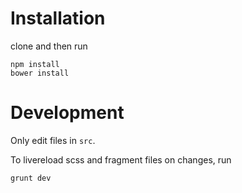# Installation

clone and then run

```
npm install
bower install
```

# Development

Only edit files in `src`.

To livereload scss and fragment files on changes, run

```
grunt dev
```